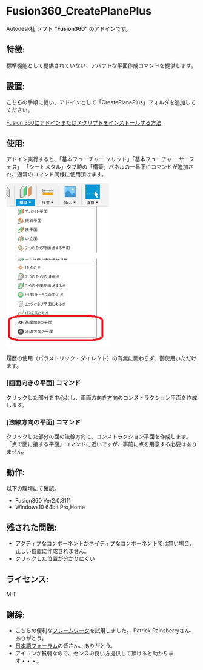 # **Fusion360_CreatePlanePlus**
Autodesk社 ソフト <b>"Fusion360" </b> のアドインです。

## 特徴:
標準機能として提供されていない、アバウトな平面作成コマンドを提供します。


## 設置:
こちらの手順に従い、アドインとして「CreatePlanePlus」フォルダを追加してください。

[Fusion 360にアドインまたはスクリプトをインストールする方法](
https://knowledge.autodesk.com/ja/support/fusion-360/troubleshooting/caas/sfdcarticles/sfdcarticles/JPN/How-to-install-an-ADD-IN-and-Script-in-Fusion-360.html)

## 使用:
アドイン実行すると、「基本フューチャー ソリッド」「基本フューチャー サーフェス」
「シートメタル」タブ時の「構築」パネルの一番下にコマンドが追加され、通常のコマンド同様に使用頂けます。

![追加コマンド](./images/menu.png)

履歴の使用（パラメトリック・ダイレクト）の有無に関わらず、御使用いただけます。


### [画面向きの平面] コマンド
クリックした部分を中心とし、画面の向き方向のコンストラクション平面を作成します。

### [法線方向の平面] コマンド
クリックした部分の面の法線方向に、コンストラクション平面を作成します。
「点で面に接する平面」コマンドに近いですが、事前に点を用意する必要はありません。


## 動作:
以下の環境にて確認。
+ Fusion360 Ver2.0.8111
+ Windows10 64bit Pro,Home

## 残された問題:
+ アクティブなコンポーネントがネイティブなコンポーネントでは無い場合、正しい位置に作成されません。
+ クリックした位置が分かりにくい

## ライセンス:
MIT

## 謝辞:
+ こちらの便利な[フレームワーク](https://github.com/tapnair/Fusion360AddinSkeleton)を試用しました。
 Patrick Rainsberryさん、ありがとう。
+ [日本語フォーラム](https://forums.autodesk.com/t5/fusion-360-ri-ben-yu/bd-p/707)の皆さん、ありがとう。
+ アイコンが貧弱なので、センスの良い方提供して頂けると助かります・・・。